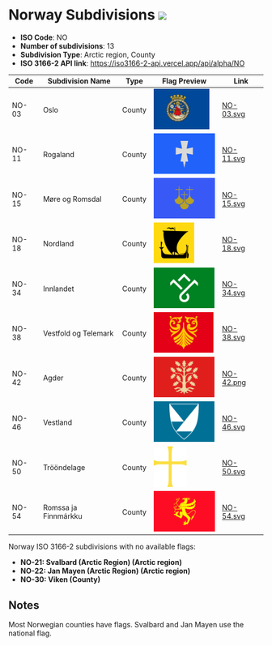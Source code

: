 # Norway Subdivisions ![](https://flagcdn.com/h40/no.png)

- **ISO Code**: NO
- **Number of subdivisions**: 13
- **Subdivision Type**: Arctic region, County
- **ISO 3166-2 API link**: https://iso3166-2-api.vercel.app/api/alpha/NO

| Code  | Subdivision Name         | Type | Flag Preview | Link |
|-------|--------------------------|--------------| -------------- |----------|
| NO-03 | Oslo | County | <img src='https://raw.githubusercontent.com/amckenna41/iso3166-flags/main/iso3166-2-flags/NO/NO-03.svg' height='80'> | [NO-03.svg](https://raw.githubusercontent.com/amckenna41/iso3166-flags/main/iso3166-2-flags/NO/NO-03.svg) |
| NO-11 | Rogaland | County | <img src='https://raw.githubusercontent.com/amckenna41/iso3166-flags/main/iso3166-2-flags/NO/NO-11.svg' height='80'> | [NO-11.svg](https://raw.githubusercontent.com/amckenna41/iso3166-flags/main/iso3166-2-flags/NO/NO-11.svg) |
| NO-15 | Møre og Romsdal | County | <img src='https://raw.githubusercontent.com/amckenna41/iso3166-flags/main/iso3166-2-flags/NO/NO-15.svg' height='80'> | [NO-15.svg](https://raw.githubusercontent.com/amckenna41/iso3166-flags/main/iso3166-2-flags/NO/NO-15.svg) |
| NO-18 | Nordland | County | <img src='https://raw.githubusercontent.com/amckenna41/iso3166-flags/main/iso3166-2-flags/NO/NO-18.svg' height='80'> | [NO-18.svg](https://raw.githubusercontent.com/amckenna41/iso3166-flags/main/iso3166-2-flags/NO/NO-18.svg) |
| NO-34 | Innlandet | County | <img src='https://raw.githubusercontent.com/amckenna41/iso3166-flags/main/iso3166-2-flags/NO/NO-34.svg' height='80'> | [NO-34.svg](https://raw.githubusercontent.com/amckenna41/iso3166-flags/main/iso3166-2-flags/NO/NO-34.svg) |
| NO-38 | Vestfold og Telemark | County | <img src='https://raw.githubusercontent.com/amckenna41/iso3166-flags/main/iso3166-2-flags/NO/NO-38.svg' height='80'> | [NO-38.svg](https://raw.githubusercontent.com/amckenna41/iso3166-flags/main/iso3166-2-flags/NO/NO-38.svg) |
| NO-42 | Agder | County | <img src='https://raw.githubusercontent.com/amckenna41/iso3166-flags/main/iso3166-2-flags/NO/NO-42.png' height='80'> | [NO-42.png](https://raw.githubusercontent.com/amckenna41/iso3166-flags/main/iso3166-2-flags/NO/NO-42.png) |
| NO-46 | Vestland | County | <img src='https://raw.githubusercontent.com/amckenna41/iso3166-flags/main/iso3166-2-flags/NO/NO-46.svg' height='80'> | [NO-46.svg](https://raw.githubusercontent.com/amckenna41/iso3166-flags/main/iso3166-2-flags/NO/NO-46.svg) |
| NO-50 | Trööndelage | County | <img src='https://raw.githubusercontent.com/amckenna41/iso3166-flags/main/iso3166-2-flags/NO/NO-50.svg' height='80'> | [NO-50.svg](https://raw.githubusercontent.com/amckenna41/iso3166-flags/main/iso3166-2-flags/NO/NO-50.svg) |
| NO-54 | Romssa ja Finnmárkku | County | <img src='https://raw.githubusercontent.com/amckenna41/iso3166-flags/main/iso3166-2-flags/NO/NO-54.svg' height='80'> | [NO-54.svg](https://raw.githubusercontent.com/amckenna41/iso3166-flags/main/iso3166-2-flags/NO/NO-54.svg) |

Norway ISO 3166-2 subdivisions with no available flags:

* **NO-21: Svalbard (Arctic Region) (Arctic region)**
* **NO-22: Jan Mayen (Arctic Region) (Arctic region)**
* **NO-30: Viken (County)**

## Notes
Most Norwegian counties have flags. Svalbard and Jan Mayen use the national flag.